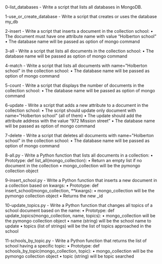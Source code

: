 0-list_databases - Write a script that lists all databases in MongoDB.

1-use_or_create_database - Write a script that creates or uses the database my_db

2-insert - Write a script that inserts a document in the collection school:
    • The document must have one attribute name with value “Holberton school”
    • The database name will be passed as option of mongo command

3-all - Write a script that lists all documents in the collection school:
    • The database name will be passed as option of mongo command

4-match - Write a script that lists all documents with name="Holberton school" in the collection school:
    • The database name will be passed as option of mongo command

5-count - Write a script that displays the number of documents in the collection school:
    • The database name will be passed as option of mongo command

6-update - Write a script that adds a new attribute to a document in the collection school:
    • The script should update only document with name="Holberton school" (all of them)
    • The update should add the attribute address with the value “972 Mission street”
    • The database name will be passed as option of mongo command

7-delete - Write a script that deletes all documents with name="Holberton school" in the collection school:
    • The database name will be passed as option of mongo command

8-all.py - Write a Python function that lists all documents in a collection:
    • Prototype: def list_all(mongo_collection):
    • Return an empty list if no document in the collection
    • mongo_collection will be the pymongo collection object

9-insert_school.py - Write a Python function that inserts a new document in a collection based on kwargs:
    • Prototype: def insert_school(mongo_collection, **kwargs):
    • mongo_collection will be the pymongo collection object
    • Returns the new _id

10-update_topics.py - Write a Python function that changes all topics of a school document based on the name:
    • Prototype: def update_topics(mongo_collection, name, topics):
    • mongo_collection will be the pymongo collection object
    • name (string) will be the school name to update
    • topics (list of strings) will be the list of topics approached in the school

11-schools_by_topic.py - Write a Python function that returns the list of school having a specific topic:
    • Prototype: def schools_by_topic(mongo_collection, topic):
    • mongo_collection will be the pymongo collection object
    • topic (string) will be topic searched